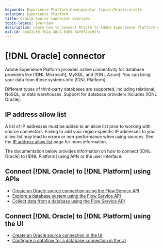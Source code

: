 ```yaml
---
keywords: Experience Platform;home;popular topics;Oracle;oracle
solution: Experience Platform
title: Oracle Source Connector Overview
topic-legacy: overview
description: Learn how to connect Oracle to Adobe Experience Platform using APIs or the user interface.
exl-id: be422cf8-fb24-48c7-8369-34f0f2ec95fc
---
```

# [!DNL Oracle] connector

Adobe Experience Platform provides native connectivity for database providers like [!DNL Microsoft], MySQL, and [!DNL Azure]. You can bring your data from these systems into [!DNL Platform].

Different types of third-party databases are supported, including relational, NoSQL, or data warehouses. Support for database providers includes [!DNL Oracle].

## IP address allow list

A list of IP addresses must be added to an allow list prior to working with source connectors. Failing to add your region-specific IP addresses to your allow list may lead to errors or non-performance when using sources. See the [IP address allow list](../../ip-address-allow-list.md) page for more information.

The documentation below provides information on how to connect [!DNL Oracle] to [!DNL Platform] using APIs or the user interface:

## Connect [!DNL Oracle] to [!DNL Platform] using APIs

- [Create an Oracle source connection using the Flow Service API](../../tutorials/api/create/databases/oracle.md)
- [Explore a database system using the Flow Service API](../../tutorials/api/explore/database-nosql.md)
- [Collect data from a database using the Flow Service API](../../tutorials/api/collect/database-nosql.md)

## Connect [!DNL Oracle] to [!DNL Platform] using the UI

- [Create an Oracle source connection in the UI](../../tutorials/ui/create/databases/oracle.md)
- [Configure a dataflow for a database connection in the UI](../../tutorials/ui/dataflow/databases.md)
